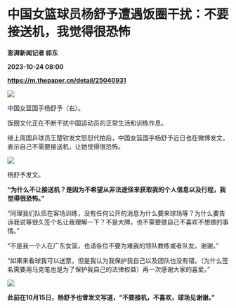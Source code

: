 # 中国女篮球员杨舒予遭遇饭圈干扰：不要接送机，我觉得很恐怖
**澎湃新闻记者 祁东**

**2023-10-24 08:00**

**https://m.thepaper.cn/detail/25040931**

![](https://imagecloud.thepaper.cn/thepaper/image/275/406/18.jpg)

中国女篮国手杨舒予（右）。

饭圈文化正在不断干扰中国运动员的正常生活和训练作息。

继上周国乒球员王楚钦发文怒怼代拍后，中国女篮国手杨舒予近日也在微博发文，表示自己不需要接送机，让她觉得很恐怖。

![](https://imagecloud.thepaper.cn/thepaper/image/275/406/16.png)

杨舒予发文。

**“为什么不让接送机？是因为不希望从非法途径来获取我的个人信息以及行程，我觉得很恐怖。”**

“同理我们队伍在客场训练，没有任何公开的消息为什么要来球场等？为什么要告诉我说等很久签个名让我理解一下？不是大牌，也不需要做自己不喜欢不想做的事情。”

“不是我一个人在广东女篮，也请各位不要为难我的领队教练或者队友。谢谢。”

“如果来看球我可以送票，但是我认为我保护我自己以及团队也没有错。（为什么签名需要用马克笔也是为了保护我自己的法律权益）再一次感谢大家的喜爱。”

![](https://imagecloud.thepaper.cn/thepaper/image/275/406/17.png)

**此前在10月15日，杨舒予也曾发文写道，“不要接机，不喜欢，球场见谢谢。”**